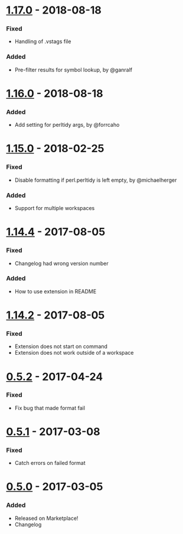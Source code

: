 # [1.17.0] - 2018-08-18

### Fixed

-   Handling of .vstags file

### Added

-   Pre-filter results for symbol lookup, by @ganralf

# [1.16.0] - 2018-08-18

### Added

-   Add setting for perltidy args, by @forrcaho

# [1.15.0] - 2018-02-25

### Fixed

-   Disable formatting if perl.perltidy is left empty, by @michaelherger

### Added

-   Support for multiple workspaces

# [1.14.4] - 2017-08-05

### Fixed

-   Changelog had wrong version number

### Added

-   How to use extension in README

# [1.14.2] - 2017-08-05

### Fixed

-   Extension does not start on command
-   Extension does not work outside of a workspace

# [0.5.2] - 2017-04-24

### Fixed

-   Fix bug that made format fail

# [0.5.1] - 2017-03-08

### Fixed

-   Catch errors on failed format

# [0.5.0] - 2017-03-05

### Added

-   Released on Marketplace!
-   Changelog

[1.17.0]: https://github.com/henriiik/vscode-perl/compare/1.16.0...1.17.0
[1.16.0]: https://github.com/henriiik/vscode-perl/compare/1.15.0...1.16.0
[1.15.0]: https://github.com/henriiik/vscode-perl/compare/1.14.4...1.15.0
[1.14.4]: https://github.com/henriiik/vscode-perl/compare/1.14.2...1.14.4
[1.14.2]: https://github.com/henriiik/vscode-perl/compare/0.5.2...1.14.2
[0.5.2]: https://github.com/henriiik/vscode-perl/compare/0.5.1...0.5.2
[0.5.1]: https://github.com/henriiik/vscode-perl/compare/0.5.0...0.5.1
[0.5.0]: https://github.com/henriiik/vscode-perl/
